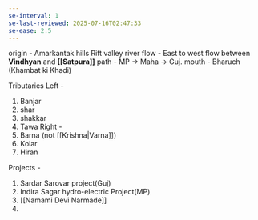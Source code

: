 ```yaml
---
se-interval: 1
se-last-reviewed: 2025-07-16T02:47:33
se-ease: 2.5
---
```

origin - Amarkantak hills
Rift valley river
flow - East to west
flow between **Vindhyan** and **[[Satpura]]**
path - MP -> Maha -> Guj.
mouth - Bharuch (Khambat ki Khadi)

Tributaries
Left - 
1. Banjar
2. shar
3. shakkar
4. Tawa
Right - 
1. Barna (not [[Krishna|Varna]])
2. Kolar
3. Hiran

Projects - 
1. Sardar Sarovar project(Guj)
2. Indira Sagar hydro-electric Project(MP)
3. [[Namami Devi Narmade]]
4. 
